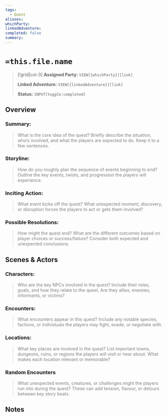 ```yaml
---
tags:
  - Quest
aliases:
whichParty:
linkedAdventure:
completed: false
summary:
---
```


# `=this.file.name`

> [!grid|col-3]
> **Assigned Party:**  `VIEW[{whichParty}][link]`
>
> **Linked Adventure:**  `VIEW[{linkedAdventure}][link]`
>
> **Status:**  `INPUT[toggle:completed]`


## Overview
### Summary:

> <font color="#7f7f7f">What is the core idea of the quest? Briefly describe the situation, who’s involved, and what the players are expected to do. Keep it to a few sentences.</font>

### Storyline:

> <font color="#7f7f7f">How do you roughly plan the sequence of events beginning to end? Outline the key events, twists, and progression the players will experience.</font>

### Inciting Action:

> <font color="#7f7f7f">What event kicks off the quest? What unexpected moment, discovery, or disruption forces the players to act or gets them involved?</font>

### Possible Resolutions:

> <font color="#7f7f7f">How might the quest end? What are the different outcomes based on player choices or success/failure? Consider both expected and unexpected conclusions.</font>

## Scenes & Actors
### Characters:

> <font color="#7f7f7f">Who are the key NPCs involved in the quest? Include their roles, goals, and how they relate to the quest. Are they allies, enemies, informants, or victims?</font>

### Encounters:

> <font color="#7f7f7f">What encounters appear in this quest? Include any notable species, factions, or individuals the players may fight, evade, or negotiate with.</font>

### Locations:

> <font color="#7f7f7f">What key places are involved in the quest? List important towns, dungeons, ruins, or regions the players will visit or hear about. What makes each location relevant or memorable?</font>

### Random Encounters

> <font color="#7f7f7f">What unexpected events, creatures, or challenges might the players run into during the quest? These can add tension, flavour, or detours between key story beats.</font>

## Notes
